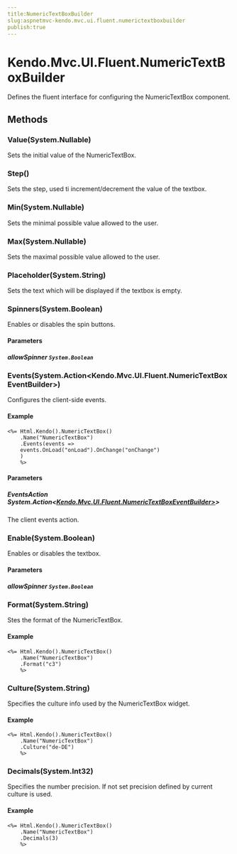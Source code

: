 ```yaml
---
title:NumericTextBoxBuilder
slug:aspnetmvc-kendo.mvc.ui.fluent.numerictextboxbuilder
publish:true
---
```


# Kendo.Mvc.UI.Fluent.NumericTextBoxBuilder

Defines the fluent interface for configuring the NumericTextBox component.

## Methods

### Value(System.Nullable<T>)
Sets the initial value of the NumericTextBox.

### Step(<T>)
Sets the step, used ti increment/decrement the value of the textbox.

### Min(System.Nullable<T>)
Sets the minimal possible value allowed to the user.

### Max(System.Nullable<T>)
Sets the maximal possible value allowed to the user.

### Placeholder(System.String)
Sets the text which will be displayed if the textbox is empty.

### Spinners(System.Boolean)
Enables or disables the spin buttons.

#### Parameters

##### allowSpinner `System.Boolean`

### Events(System.Action<Kendo.Mvc.UI.Fluent.NumericTextBoxEventBuilder>)
Configures the client-side events.

#### Example
    <%= Html.Kendo().NumericTextBox()
        .Name("NumericTextBox")
        .Events(events =>
        events.OnLoad("onLoad").OnChange("onChange")
        )
        %>

#### Parameters

##### EventsAction System.Action<[Kendo.Mvc.UI.Fluent.NumericTextBoxEventBuilder>](/api/wrappers/aspnet-mvc/Kendo.Mvc.UI.Fluent/NumericTextBoxEventBuilder>)>
The client events action.

### Enable(System.Boolean)
Enables or disables the textbox.

#### Parameters

##### allowSpinner `System.Boolean`

### Format(System.String)
Stes the format of the NumericTextBox.

#### Example
    <%= Html.Kendo().NumericTextBox()
        .Name("NumericTextBox")
        .Format("c3")
        %>

### Culture(System.String)
Specifies the culture info used by the NumericTextBox widget.

#### Example
    <%= Html.Kendo().NumericTextBox()
        .Name("NumericTextBox")
        .Culture("de-DE")
        %>

### Decimals(System.Int32)
Specifies the number precision. If not set precision defined by current culture is used.

#### Example
    <%= Html.Kendo().NumericTextBox()
        .Name("NumericTextBox")
        .Decimals(3)
        %>